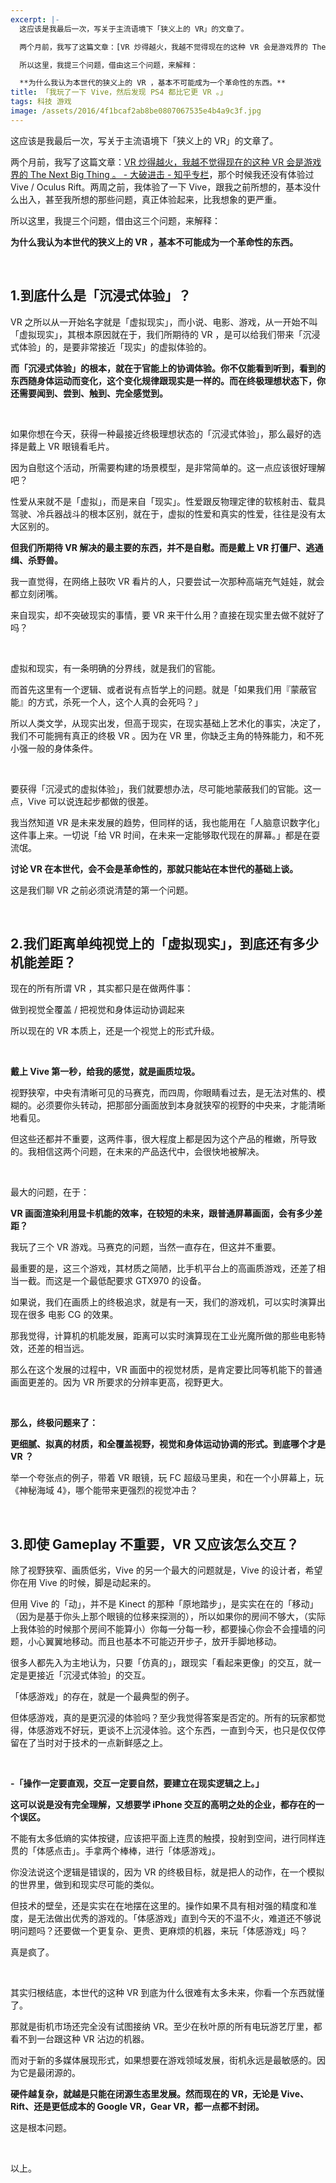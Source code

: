 ```yaml
---
excerpt: |-
  这应该是我最后一次，写关于主流语境下「狭义上的 VR」的文章了。

  两个月前，我写了这篇文章：[VR 炒得越火，我越不觉得现在的这种 VR 会是游戏界的 The Next Big Thing 。 - 大破进击 - 知乎专栏](https://zhuanlan.zhihu.com/p/20649255?refer=66666)，那个时候我还没有体验过 Vive / Oculus Rift。两周之前，我体验了一下 Vive，跟我之前所想的，基本没什么出入，甚至我所想的那些问题，真正体验起来，比我想象的更严重。

  所以这里，我提三个问题，借由这三个问题，来解释：

  **为什么我认为本世代的狭义上的 VR ，基本不可能成为一个革命性的东西。**
title: 「我玩了一下 Vive，然后发现 PS4 都比它更 VR 。」
tags: 科技 游戏
image: /assets/2016/4f1bcaf2ab8be0807067535e4b4a9c3f.jpg
---
```


这应该是我最后一次，写关于主流语境下「狭义上的 VR」的文章了。

两个月前，我写了这篇文章：[VR 炒得越火，我越不觉得现在的这种 VR 会是游戏界的 The Next Big Thing 。 - 大破进击 - 知乎专栏](https://zhuanlan.zhihu.com/p/20649255?refer=66666)，那个时候我还没有体验过 Vive / Oculus Rift。两周之前，我体验了一下 Vive，跟我之前所想的，基本没什么出入，甚至我所想的那些问题，真正体验起来，比我想象的更严重。

所以这里，我提三个问题，借由这三个问题，来解释：

**为什么我认为本世代的狭义上的 VR ，基本不可能成为一个革命性的东西。**

<br>

## 1.到底什么是「沉浸式体验」？

VR 之所以从一开始名字就是「虚拟现实」，而小说、电影、游戏，从一开始不叫「虚拟现实」，其根本原因就在于，我们所期待的 VR ，是可以给我们带来「沉浸式体验」的，是要非常接近「现实」的虚拟体验的。

**而「沉浸式体验」的根本，就在于官能上的协调体验。你不仅能看到听到，看到的东西随身体运动而变化，这个变化规律跟现实是一样的。而在终极理想状态下，你还需要闻到、尝到、触到、完全感觉到。**

<br>

如果你想在今天，获得一种最接近终极理想状态的「沉浸式体验」，那么最好的选择是戴上 VR 眼镜看毛片。

因为自慰这个活动，所需要构建的场景模型，是非常简单的。这一点应该很好理解吧？

性爱从来就不是「虚拟」，而是来自「现实」。性爱跟反物理定律的软核射击、载具驾驶、冷兵器战斗的根本区别，就在于，虚拟的性爱和真实的性爱，往往是没有太大区别的。

**但我们所期待 VR 解决的最主要的东西，并不是自慰。而是戴上 VR 打僵尸、逃通缉、杀野兽。**

我一直觉得，在网络上鼓吹 VR 看片的人，只要尝试一次那种高端充气娃娃，就会都立刻闭嘴。

来自现实，却不突破现实的事情，要 VR 来干什么用？直接在现实里去做不就好了吗？

<br>

虚拟和现实，有一条明确的分界线，就是我们的官能。

而首先这里有一个逻辑、或者说有点哲学上的问题。就是「如果我们用『蒙蔽官能』的方式，杀死一个人，这个人真的会死吗？」

所以人类文学，从现实出发，但高于现实，在现实基础上艺术化的事实，决定了，我们不可能拥有真正的终极 VR 。因为在 VR 里，你缺乏主角的特殊能力，和不死小强一般的身体条件。

<br>

要获得「沉浸式的虚拟体验」，我们就要想办法，尽可能地蒙蔽我们的官能。这一点，Vive 可以说连起步都做的很差。

我当然知道 VR 是未来发展的趋势，但同样的话，我也能用在「人脑意识数字化」这件事上来。一切说「给 VR 时间，在未来一定能够取代现在的屏幕。」都是在耍流氓。

**讨论 VR 在本世代，会不会是革命性的，那就只能站在本世代的基础上谈。**

这是我们聊 VR 之前必须说清楚的第一个问题。

<br>

## 2.我们距离单纯视觉上的「虚拟现实」，到底还有多少机能差距？

现在的所有所谓 VR ，其实都只是在做两件事：

做到视觉全覆盖 / 把视觉和身体运动协调起来

所以现在的 VR 本质上，还是一个视觉上的形式升级。

<br>

**戴上 Vive 第一秒，给我的感觉，就是画质垃圾。**

视野狭窄，中央有清晰可见的马赛克，而四周，你眼睛看过去，是无法对焦的、模糊的。必须要你头转动，把那部分画面放到本身就狭窄的视野的中央来，才能清晰地看见。

但这些还都并不重要，这两件事，很大程度上都是因为这个产品的稚嫩，所导致的。我相信这两个问题，在未来的产品迭代中，会很快地被解决。

<br>

最大的问题，在于：

**VR 画面渲染利用显卡机能的效率，在较短的未来，跟普通屏幕画面，会有多少差距？**

我玩了三个 VR 游戏。马赛克的问题，当然一直存在，但这并不重要。

最重要的是，这三个游戏，其材质之简陋，比手机平台上的高画质游戏，还差了相当一截。而这是一个最低配要求 GTX970 的设备。

如果说，我们在画质上的终极追求，就是有一天，我们的游戏机，可以实时演算出现在很多 电影 CG 的效果。

那我觉得，计算机的机能发展，距离可以实时演算现在工业光魔所做的那些电影特效，还差的相当远。

那么在这个发展的过程中，VR 画面中的视觉材质，是肯定要比同等机能下的普通画面更差的。因为 VR 所要求的分辨率更高，视野更大。

<br>

**那么，终极问题来了：**

**更细腻、拟真的材质，和全覆盖视野，视觉和身体运动协调的形式。到底哪个才是 VR ？**

举一个夸张点的例子，带着 VR 眼镜，玩 FC 超级马里奥，和在一个小屏幕上，玩《神秘海域 4》，哪个能带来更强烈的视觉冲击？

<br>

## 3.即使 Gameplay 不重要，VR 又应该怎么交互？

除了视野狭窄、画质低劣，Vive 的另一个最大的问题就是，Vive 的设计者，希望你在用 Vive 的时候，脚是动起来的。

但用 Vive 的「动」，并不是 Kinect 的那种「原地踏步」，是实实在在的「移动」（因为是基于你头上那个眼镜的位移来探测的），所以如果你的房间不够大，（实际上我体验的时候那个房间不能算小）你每一分每一秒，都要操心你会不会撞墙的问题，小心翼翼地移动。而且也基本不可能迈开步子，放开手脚地移动。

很多人都先入为主地认为，只要「仿真的」，跟现实「看起来更像」的交互，就一定是更接近「沉浸式体验」的交互。

「体感游戏」的存在，就是一个最典型的例子。

但体感游戏，真的是更沉浸的体验吗？至少我觉得答案是否定的。所有的玩家都觉得，体感游戏不好玩，更谈不上沉浸体验。这个东西，一直到今天，也只是仅仅停留在了当时对于技术的一点新鲜感之上。

<br>

**-「操作一定要直观，交互一定要自然，要建立在现实逻辑之上。」**

**这可以说是没有完全理解，又想要学 iPhone 交互的高明之处的企业，都存在的一个误区。**

不能有太多低熵的实体按键，应该把平面上连贯的触摸，投射到空间，进行同样连贯的「体感点击」。手拿两个棒棒，进行「体感游戏」。

你没法说这个逻辑是错误的，因为 VR 的终极目标，就是把人的动作，在一个模拟的世界里，做到和现实尽可能的类似。

但技术的壁垒，还是实实在在地摆在这里的。操作如果不具有相对强的精度和准度，是无法做出优秀的游戏的。「体感游戏」直到今天的不温不火，难道还不够说明问题吗？还要做一个更复杂、更贵、更麻烦的机器，来玩「体感游戏」吗？

真是疯了。

<br>

其实归根结底，本世代的这种 VR 到底为什么很难有太多未来，你看一个东西就懂了。

那就是街机市场还完全没有试图接纳 VR。至少在秋叶原的所有电玩游艺厅里，都看不到一台跟这种 VR 沾边的机器。

而对于新的多媒体展现形式，如果想要在游戏领域发展，街机永远是最敏感的。因为它是最闭源的。

**硬件越复杂，就越是只能在闭源生态里发展。然而现在的 VR，无论是 Vive、Rift、还是更低成本的 Google VR，Gear VR，都一点都不封闭。**

这是根本问题。

<br>

以上。
